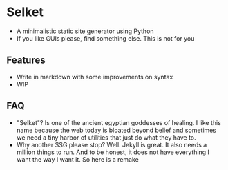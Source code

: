 # Selket

- A minimalistic static site generator using Python
- If you like GUIs please, find something else. This is not for you

## Features
- Write in markdown with some improvements on syntax
- WIP

## FAQ
- "Selket"? Is one of the ancient egyptian goddesses of healing. I like this name because the web today is bloated beyond belief and sometimes we need a tiny harbor of utilities that just do what they have to. 
- Why another SSG please stop? Well. Jekyll is great. It also needs a million things to run. And to be honest, it does not have everything I want the way I want it. So here is a remake

